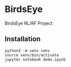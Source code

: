 # BirdsEye
BirdsEye RL/RF Project


## Installation

```
python3 -m venv venv
source venv/bin/activate
jupyter notebook demo.ipynb
```
